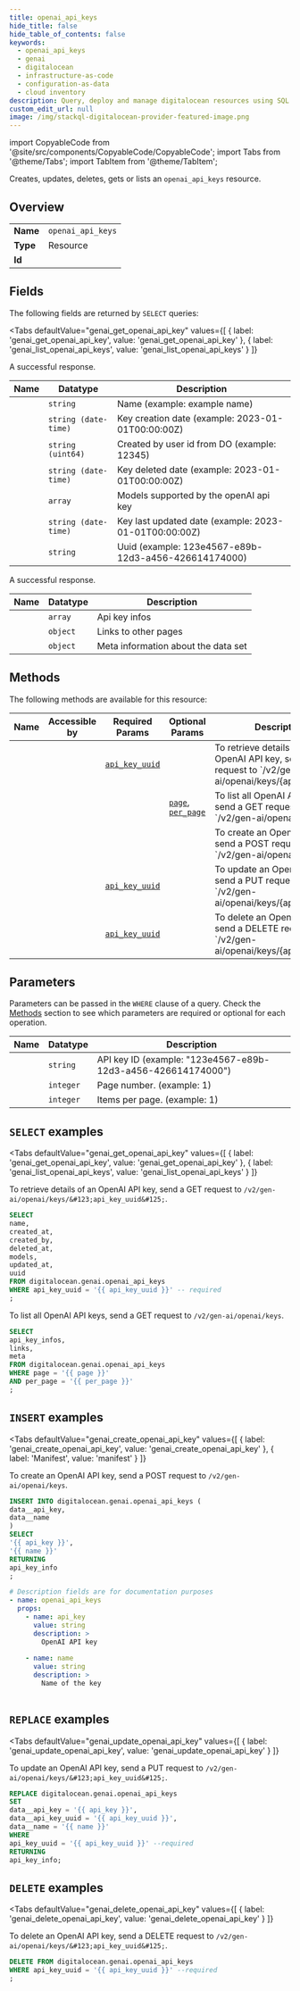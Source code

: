 ```yaml
--- 
title: openai_api_keys
hide_title: false
hide_table_of_contents: false
keywords:
  - openai_api_keys
  - genai
  - digitalocean
  - infrastructure-as-code
  - configuration-as-data
  - cloud inventory
description: Query, deploy and manage digitalocean resources using SQL
custom_edit_url: null
image: /img/stackql-digitalocean-provider-featured-image.png
---
```


import CopyableCode from '@site/src/components/CopyableCode/CopyableCode';
import Tabs from '@theme/Tabs';
import TabItem from '@theme/TabItem';

Creates, updates, deletes, gets or lists an <code>openai_api_keys</code> resource.

## Overview
<table><tbody>
<tr><td><b>Name</b></td><td><code>openai_api_keys</code></td></tr>
<tr><td><b>Type</b></td><td>Resource</td></tr>
<tr><td><b>Id</b></td><td><CopyableCode code="digitalocean.genai.openai_api_keys" /></td></tr>
</tbody></table>

## Fields

The following fields are returned by `SELECT` queries:

<Tabs
    defaultValue="genai_get_openai_api_key"
    values={[
        { label: 'genai_get_openai_api_key', value: 'genai_get_openai_api_key' },
        { label: 'genai_list_openai_api_keys', value: 'genai_list_openai_api_keys' }
    ]}
>
<TabItem value="genai_get_openai_api_key">

A successful response.

<table>
<thead>
    <tr>
    <th>Name</th>
    <th>Datatype</th>
    <th>Description</th>
    </tr>
</thead>
<tbody>
<tr>
    <td><CopyableCode code="name" /></td>
    <td><code>string</code></td>
    <td>Name (example: example name)</td>
</tr>
<tr>
    <td><CopyableCode code="created_at" /></td>
    <td><code>string (date-time)</code></td>
    <td>Key creation date (example: 2023-01-01T00:00:00Z)</td>
</tr>
<tr>
    <td><CopyableCode code="created_by" /></td>
    <td><code>string (uint64)</code></td>
    <td>Created by user id from DO (example: 12345)</td>
</tr>
<tr>
    <td><CopyableCode code="deleted_at" /></td>
    <td><code>string (date-time)</code></td>
    <td>Key deleted date (example: 2023-01-01T00:00:00Z)</td>
</tr>
<tr>
    <td><CopyableCode code="models" /></td>
    <td><code>array</code></td>
    <td>Models supported by the openAI api key</td>
</tr>
<tr>
    <td><CopyableCode code="updated_at" /></td>
    <td><code>string (date-time)</code></td>
    <td>Key last updated date (example: 2023-01-01T00:00:00Z)</td>
</tr>
<tr>
    <td><CopyableCode code="uuid" /></td>
    <td><code>string</code></td>
    <td>Uuid (example: 123e4567-e89b-12d3-a456-426614174000)</td>
</tr>
</tbody>
</table>
</TabItem>
<TabItem value="genai_list_openai_api_keys">

A successful response.

<table>
<thead>
    <tr>
    <th>Name</th>
    <th>Datatype</th>
    <th>Description</th>
    </tr>
</thead>
<tbody>
<tr>
    <td><CopyableCode code="api_key_infos" /></td>
    <td><code>array</code></td>
    <td>Api key infos</td>
</tr>
<tr>
    <td><CopyableCode code="links" /></td>
    <td><code>object</code></td>
    <td>Links to other pages</td>
</tr>
<tr>
    <td><CopyableCode code="meta" /></td>
    <td><code>object</code></td>
    <td>Meta information about the data set</td>
</tr>
</tbody>
</table>
</TabItem>
</Tabs>

## Methods

The following methods are available for this resource:

<table>
<thead>
    <tr>
    <th>Name</th>
    <th>Accessible by</th>
    <th>Required Params</th>
    <th>Optional Params</th>
    <th>Description</th>
    </tr>
</thead>
<tbody>
<tr>
    <td><a href="#genai_get_openai_api_key"><CopyableCode code="genai_get_openai_api_key" /></a></td>
    <td><CopyableCode code="select" /></td>
    <td><a href="#parameter-api_key_uuid"><code>api_key_uuid</code></a></td>
    <td></td>
    <td>To retrieve details of an OpenAI API key, send a GET request to `/v2/gen-ai/openai/keys/&#123;api_key_uuid&#125;`.</td>
</tr>
<tr>
    <td><a href="#genai_list_openai_api_keys"><CopyableCode code="genai_list_openai_api_keys" /></a></td>
    <td><CopyableCode code="select" /></td>
    <td></td>
    <td><a href="#parameter-page"><code>page</code></a>, <a href="#parameter-per_page"><code>per_page</code></a></td>
    <td>To list all OpenAI API keys, send a GET request to `/v2/gen-ai/openai/keys`.</td>
</tr>
<tr>
    <td><a href="#genai_create_openai_api_key"><CopyableCode code="genai_create_openai_api_key" /></a></td>
    <td><CopyableCode code="insert" /></td>
    <td></td>
    <td></td>
    <td>To create an OpenAI API key, send a POST request to `/v2/gen-ai/openai/keys`.</td>
</tr>
<tr>
    <td><a href="#genai_update_openai_api_key"><CopyableCode code="genai_update_openai_api_key" /></a></td>
    <td><CopyableCode code="replace" /></td>
    <td><a href="#parameter-api_key_uuid"><code>api_key_uuid</code></a></td>
    <td></td>
    <td>To update an OpenAI API key, send a PUT request to `/v2/gen-ai/openai/keys/&#123;api_key_uuid&#125;`.</td>
</tr>
<tr>
    <td><a href="#genai_delete_openai_api_key"><CopyableCode code="genai_delete_openai_api_key" /></a></td>
    <td><CopyableCode code="delete" /></td>
    <td><a href="#parameter-api_key_uuid"><code>api_key_uuid</code></a></td>
    <td></td>
    <td>To delete an OpenAI API key, send a DELETE request to `/v2/gen-ai/openai/keys/&#123;api_key_uuid&#125;`.</td>
</tr>
</tbody>
</table>

## Parameters

Parameters can be passed in the `WHERE` clause of a query. Check the [Methods](#methods) section to see which parameters are required or optional for each operation.

<table>
<thead>
    <tr>
    <th>Name</th>
    <th>Datatype</th>
    <th>Description</th>
    </tr>
</thead>
<tbody>
<tr id="parameter-api_key_uuid">
    <td><CopyableCode code="api_key_uuid" /></td>
    <td><code>string</code></td>
    <td>API key ID (example: "123e4567-e89b-12d3-a456-426614174000")</td>
</tr>
<tr id="parameter-page">
    <td><CopyableCode code="page" /></td>
    <td><code>integer</code></td>
    <td>Page number. (example: 1)</td>
</tr>
<tr id="parameter-per_page">
    <td><CopyableCode code="per_page" /></td>
    <td><code>integer</code></td>
    <td>Items per page. (example: 1)</td>
</tr>
</tbody>
</table>

## `SELECT` examples

<Tabs
    defaultValue="genai_get_openai_api_key"
    values={[
        { label: 'genai_get_openai_api_key', value: 'genai_get_openai_api_key' },
        { label: 'genai_list_openai_api_keys', value: 'genai_list_openai_api_keys' }
    ]}
>
<TabItem value="genai_get_openai_api_key">

To retrieve details of an OpenAI API key, send a GET request to `/v2/gen-ai/openai/keys/&#123;api_key_uuid&#125;`.

```sql
SELECT
name,
created_at,
created_by,
deleted_at,
models,
updated_at,
uuid
FROM digitalocean.genai.openai_api_keys
WHERE api_key_uuid = '{{ api_key_uuid }}' -- required
;
```
</TabItem>
<TabItem value="genai_list_openai_api_keys">

To list all OpenAI API keys, send a GET request to `/v2/gen-ai/openai/keys`.

```sql
SELECT
api_key_infos,
links,
meta
FROM digitalocean.genai.openai_api_keys
WHERE page = '{{ page }}'
AND per_page = '{{ per_page }}'
;
```
</TabItem>
</Tabs>


## `INSERT` examples

<Tabs
    defaultValue="genai_create_openai_api_key"
    values={[
        { label: 'genai_create_openai_api_key', value: 'genai_create_openai_api_key' },
        { label: 'Manifest', value: 'manifest' }
    ]}
>
<TabItem value="genai_create_openai_api_key">

To create an OpenAI API key, send a POST request to `/v2/gen-ai/openai/keys`.

```sql
INSERT INTO digitalocean.genai.openai_api_keys (
data__api_key,
data__name
)
SELECT 
'{{ api_key }}',
'{{ name }}'
RETURNING
api_key_info
;
```
</TabItem>
<TabItem value="manifest">

```yaml
# Description fields are for documentation purposes
- name: openai_api_keys
  props:
    - name: api_key
      value: string
      description: >
        OpenAI API key
        
    - name: name
      value: string
      description: >
        Name of the key
        
```
</TabItem>
</Tabs>


## `REPLACE` examples

<Tabs
    defaultValue="genai_update_openai_api_key"
    values={[
        { label: 'genai_update_openai_api_key', value: 'genai_update_openai_api_key' }
    ]}
>
<TabItem value="genai_update_openai_api_key">

To update an OpenAI API key, send a PUT request to `/v2/gen-ai/openai/keys/&#123;api_key_uuid&#125;`.

```sql
REPLACE digitalocean.genai.openai_api_keys
SET 
data__api_key = '{{ api_key }}',
data__api_key_uuid = '{{ api_key_uuid }}',
data__name = '{{ name }}'
WHERE 
api_key_uuid = '{{ api_key_uuid }}' --required
RETURNING
api_key_info;
```
</TabItem>
</Tabs>


## `DELETE` examples

<Tabs
    defaultValue="genai_delete_openai_api_key"
    values={[
        { label: 'genai_delete_openai_api_key', value: 'genai_delete_openai_api_key' }
    ]}
>
<TabItem value="genai_delete_openai_api_key">

To delete an OpenAI API key, send a DELETE request to `/v2/gen-ai/openai/keys/&#123;api_key_uuid&#125;`.

```sql
DELETE FROM digitalocean.genai.openai_api_keys
WHERE api_key_uuid = '{{ api_key_uuid }}' --required
;
```
</TabItem>
</Tabs>
